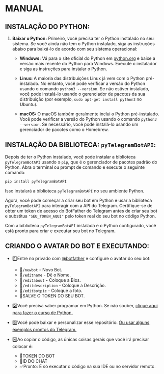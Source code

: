 # MANUAL
## INSTALAÇÃO DO PYTHON:
1. **Baixar o Python:** Primeiro, você precisa ter o Python instalado no seu sistema. Se você ainda não tem o Python instalado, siga as instruções abaixo para baixá-lo de acordo com seu sistema operacional:

   - **Windows:** Vá para o site oficial do Python em [python.org](https://www.python.org/downloads/windows/) e baixe a versão mais recente do Python para Windows. Execute o instalador e siga as instruções para instalar o Python.

   - **Linux:** A maioria das distribuições Linux já vem com o Python pré-instalado. No entanto, você pode verificar a versão do Python usando o comando `python3 --version`. Se não estiver instalado, você pode instalá-lo usando o gerenciador de pacotes da sua distribuição (por exemplo, `sudo apt-get install python3` no Ubuntu).

   - **macOS:** O macOS também geralmente inclui o Python pré-instalado. Você pode verificar a versão do Python usando o comando `python3 --version`. Se necessário, você pode instalá-lo usando um gerenciador de pacotes como o Homebrew.

## INSTALAÇÃO DA BIBLIOTECA: `pyTelegramBotAPI`:
Depois de ter o Python instalado, você pode instalar a biblioteca `pyTelegramBotAPI` usando o `pip`, que é o gerenciador de pacotes padrão do Python. Abra o terminal ou prompt de comando e execute o seguinte comando:

```bash
pip install pyTelegramBotAPI
```

Isso instalará a biblioteca `pyTelegramBotAPI` no seu ambiente Python.

Agora, você pode começar a criar seu bot em Python e usar a biblioteca `pyTelegramBotAPI` para interagir com a API do Telegram. Certifique-se de obter um token de acesso do BotFather do Telegram antes de criar seu bot e substitua `"SEU_TOKEN_AQUI"` pelo token real do seu bot no código Python.

Com a biblioteca `pyTelegramBotAPI` instalada e o Python configurado, você está pronto para criar e executar seu bot no Telegram.

## CRIANDO O AVATAR DO BOT E EXECUTANDO:
- 1️⃣Entre no privado com [@botfather](https://t.me/botfather) e configure o avatar do seu bot:
   - 🔹`/newbot` - Novo Bot.
   - 🔹`/editname` - Dê o Nome.
   - 🔹`/editabout` - Coloque a Bios.
   - 🔹`/editdescription` - Coloque a Descrição.
   - 🔹`/editbotpic` - Coloque a foto.
   - 🔰SALVE O TOKEN DO SEU BOT.

- 2️⃣Você precisa saber programar em Python. Se não souber, [clique aqui para fazer o curso de Python.](https://github.com/VILHALVA/CURSO-DE-PYTHON)

- 3️⃣Você pode baixar e personalizar esse repositório. [Ou usar alguns exemplos prontos do Telegram.](https://core.telegram.org/bots/samples)

- 4️⃣Ao copiar o código, as únicas coisas gerais que você irá precisar colocar é:
   - 🔰TOKEN DO BOT
   - 🔰ID DO CHAT
   - ✅Pronto: É só executar o código na sua IDE ou no servidor remoto.